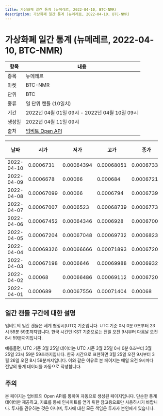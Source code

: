 ```yaml
---
title: 가상화폐 일간 통계 (뉴메레르, 2022-04-10, BTC-NMR)
description: 가상화폐 일간 통계 (뉴메레르, 2022-04-10, BTC-NMR)
---
```



가상화폐 일간 통계 (뉴메레르, 2022-04-10, BTC-NMR)
===

|항목|내용|
|--|--|
|종목|뉴메레르|
|마켓|BTC-NMR|
|단위|BTC|
|종류|일 단위 캔들 (10일치)|
|기간|2022년 04월 01일 09시 - 2022년 04월 10일 09시|
|생성일|2022년 04월 11일 09시|
|출처|[업비트 Open API](https://docs.upbit.com)|


|날짜|시가|저가|고가|종가|비고|
|--|--|--|--|--|--|
|2022-04-10|0.0006731|0.00064394|0.00068051|0.00067331|    |
|2022-04-09|0.0006678|0.00066|0.000684|0.00067211|    |
|2022-04-08|0.00067099|0.00066|0.0006794|0.00067397|    |
|2022-04-07|0.00067007|0.0006523|0.00068739|0.00067734|    |
|2022-04-06|0.00067452|0.00064346|0.0006928|0.00067006|    |
|2022-04-05|0.00067204|0.00067048|0.00069732|0.00068239|    |
|2022-04-04|0.00069326|0.00066666|0.00071893|0.00067204|    |
|2022-04-03|0.00067198|0.0006646|0.00069988|0.00069326|    |
|2022-04-02|0.00068|0.00066486|0.00069112|0.00067204|    |
|2022-04-01|0.000689|0.00067556|0.00071404|0.00068|    |


일간 캔들 구간에 대한 설명
---


업비트의 일간 캔들은 세계 협정시(UTC) 기준입니다. 
UTC 기준 0시 0분 0초부터 23시 59분 59초까지입니다. 
한국 시간인 KST 기준으로는 전일 오전 9시부터 다음날 오전 8시 59분까지입니다. 


예를들면, UTC 기준 3월 25일 데이터는 UTC 시준 3월 25일 0시 0분 0초부터 3월 25일 23시 59분 59초까지입니다. 
한국 시간으로 표현하면 3월 25일 오전 9시부터 3월 26일 오전 8시 59분까지입니다. 
이와 같은 이유로 본 페이지는 매일 오전 9시마다 전날의 통계 데이터를 자동으로 작성합니다. 


주의
---


본 페이지는 업비트의 Open API를 통하여 자동으로 생성된 페이지입니다. 
단순한 통계 데이터만 제공하고, 자료를 통해 인사이트를 얻기 위한 참고용으로만 사용하시기 바랍니다. 
투자를 권유하는 것은 아니며, 투자에 대한 모든 책임은 투자자 본인에게 있습니다. 

